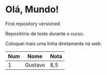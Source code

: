 # Olá, Mundo!
 First repository versioned


Repositório de teste durante o curso.

Coloquei mais uma linha diretamente na web.

Num | Nome | Nota
---|---|---
1 | Gustavo | 8,5
